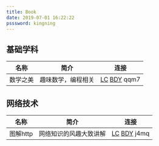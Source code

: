 ```yaml
---
title: Book
date: 2019-07-01 16:22:22
psssword: kingning
---
```


## 基础学科

| 名称     | 简介               | 连接                                                         |
| -------- | ------------------ | ------------------------------------------------------------ |
| 数学之美 | 趣味数学，编程相关 | [LC](https://www.lanzous.com/i4w6j2d) [BDY](https://pan.baidu.com/s/1rdjHMzxTg2VLjrNKHEv5FA) qqm7 |

## 网络技术

| 名称     | 简介                   | 连接                                                         |
| -------- | ---------------------- | ------------------------------------------------------------ |
| 图解http | 网络知识的风趣大致讲解 | [LC](https://www.lanzous.com/i4w6kbi) [BDY](https://pan.baidu.com/s/1ylZolp1zDOv-lg108YB22g) j4mq |

